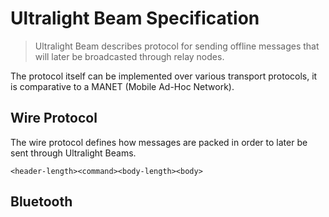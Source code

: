 # Ultralight Beam Specification

> Ultralight Beam describes protocol for sending offline messages that will later be broadcasted through relay nodes.

The protocol itself can be implemented over various transport protocols, it is comparative to a MANET (Mobile Ad-Hoc Network).

## Wire Protocol

The wire protocol defines how messages are packed in order to later be sent through Ultralight Beams.

```
<header-length><command><body-length><body>
```

## Bluetooth
